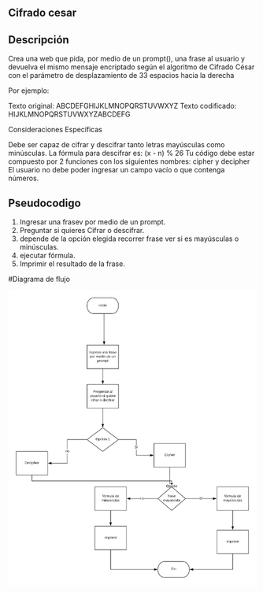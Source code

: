 ## Cifrado cesar
## Descripción
Crea una web que pida, por medio de un prompt(), una frase al usuario y devuelva el mismo mensaje encriptado según el algoritmo de Cifrado César con el parámetro de desplazamiento de 33 espacios hacia la derecha

Por ejemplo:

Texto original: ABCDEFGHIJKLMNOPQRSTUVWXYZ
Texto codificado: HIJKLMNOPQRSTUVWXYZABCDEFG

Consideraciones Específicas

 Debe ser capaz de cifrar y descifrar tanto letras mayúsculas como minúsculas. La fórmula para descifrar es: (x - n) % 26
Tu código debe estar compuesto por 2 funciones con los siguientes nombres: cipher y decipher
El usuario no debe poder ingresar un campo vacío o que contenga números.

## Pseudocodigo
1. Ingresar una frasev por medio de un prompt.
2. Preguntar si quieres Cifrar o descifrar.
3. depende de la opción elegida recorrer frase ver si es mayúsculas o minúsculas.
4. ejecutar fórmula.
5. Imprimir el resultado de la frase.

  #Diagrama de flujo

![Diagrama de cifradocesar](/assets/image/cifradocesar.png)
